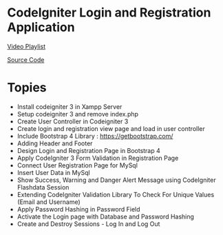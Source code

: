 # CodeIgniter Login and Registration Application

[Video Playlist](https://www.youtube.com/playlist?list=PLmrTMUhqzS3jK7dsgLxoxywsbV9NjXj8N)

[Source Code](https://goo.gl/7udsza)

# Topies

* Install codeigniter 3 in Xampp Server
* Setup codeigniter 3 and remove index.php
* Create User Controller in Codeigniter 3
* Create login and registration view page and load in user controller
* Include Bootstrap 4 Library : https://getbootstrap.com/
* Adding Header and Footer
* Design Login and Registration Page in Bootstrap 4
* Apply CodeIgniter 3 Form Validation in Registration Page
* Connect User Registration Page for MySql
* Insert User Data in MySql
* Show Success, Warning and Danger Alert Message using CodeIgniter Flashdata Session
* Extending CodeIgniter Validation Library To Check For Unique Values (Email and Username)
* Apply Password Hashing in Password Field
* Activate the Login page with Database and Password Hashing
* Create and Destroy Sessions - Log In and Log Out
